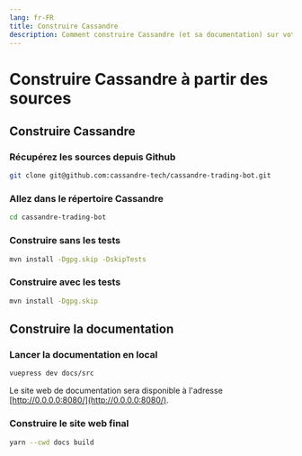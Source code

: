 ```yaml
---
lang: fr-FR
title: Construire Cassandre
description: Comment construire Cassandre (et sa documentation) sur votre ordinateur
---
```

# Construire Cassandre à partir des sources

## Construire Cassandre

### Récupérez les sources depuis Github
```bash
git clone git@github.com:cassandre-tech/cassandre-trading-bot.git
```

### Allez dans le répertoire Cassandre
```bash
cd cassandre-trading-bot
```

### Construire sans les tests
```bash
mvn install -Dgpg.skip -DskipTests
```

### Construire avec les tests
```bash
mvn install -Dgpg.skip
```

## Construire la documentation

### Lancer la documentation en local
```bash
vuepress dev docs/src
```
Le site web de documentation sera disponible à l'adresse [http://0.0.0.0:8080/](http://0.0.0.0:8080/).

### Construire le site web final
```bash
yarn --cwd docs build
```
